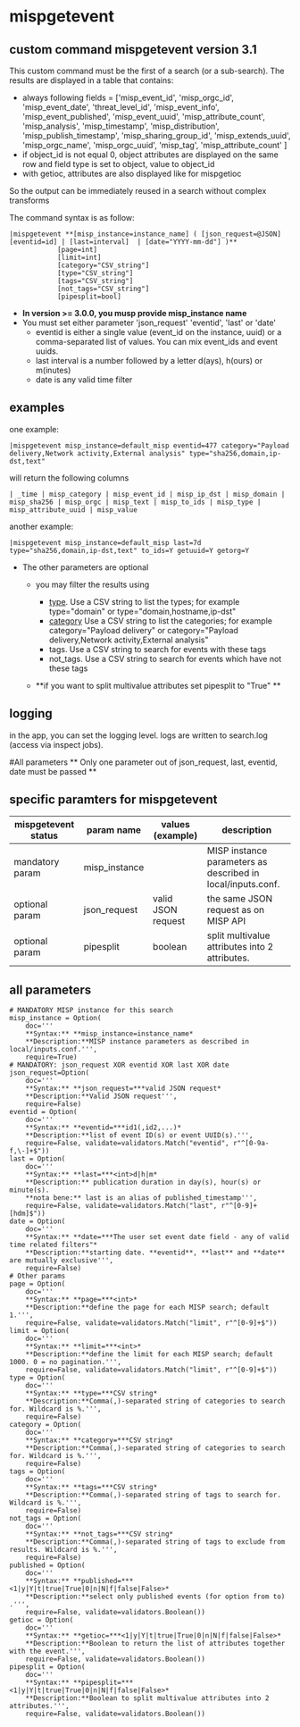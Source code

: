 # mispgetevent
## custom command mispgetevent version 3.1
This custom command must be the first of a search (or a sub-search). The results are displayed in a table that contains:

- always following fields = ['misp_event_id', 'misp_orgc_id', 'misp_event_date', 'threat_level_id', 'misp_event_info', 'misp_event_published', 'misp_event_uuid', 'misp_attribute_count', 'misp_analysis', 'misp_timestamp', 'misp_distribution', 'misp_publish_timestamp', 'misp_sharing_group_id', 'misp_extends_uuid', 'misp_orgc_name', 'misp_orgc_uuid', 'misp_tag', 'misp_attribute_count' ]
- if object_id is not equal 0, object attributes are displayed on the same row and field type is set to object, value to object_id
- with getioc, attributes are also displayed like for mispgetioc

So the output can be immediately reused in a search without complex transforms

The command syntax is as follow:

    |mispgetevent **[misp_instance=instance_name] ( [json_request=@JSON] [eventid=id] | [last=interval]  | [date="YYYY-mm-dd"] )**
                [page=int]
                [limit=int]
                [category="CSV_string"]
                [type="CSV_string"]
                [tags="CSV_string"]
                [not_tags="CSV_string"]
                [pipesplit=bool]
- **In version >= 3.0.0, you musp provide misp_instance name**
- You must set either parameter 'json_request' 'eventid', 'last' or 'date'
    + eventid is either a single value (event_id on the instance, uuid) or a comma-separated list of values. You can mix event_ids and event uuids.
    + last interval is a number followed by a letter d(ays), h(ours) or m(inutes)
    + date is any valid time filter

## examples
one example:

    |mispgetevent misp_instance=default_misp eventid=477 category="Payload delivery,Network activity,External analysis" type="sha256,domain,ip-dst,text"

will return the following columns

    | _time | misp_category | misp_event_id | misp_ip_dst | misp_domain | misp_sha256 | misp_orgc | misp_text | misp_to_ids | misp_type | misp_attribute_uuid | misp_value

another example:

    |mispgetevent misp_instance=default_misp last=7d type="sha256,domain,ip-dst,text" to_ids=Y getuuid=Y getorg=Y

- The other parameters are optional
    + you may filter the results using
        - [type](https://www.circl.lu/doc/misp/categories-and-types/#types). Use a CSV string to list the types; for example type="domain" or type="domain,hostname,ip-dst"
        - [category](https://www.circl.lu/doc/misp/categories-and-types/#categories) Use a CSV string to list the categories; for example category="Payload delivery" or category="Payload delivery,Network activity,External analysis"
        - tags. Use a CSV string to search for events with these tags
        - not_tags. Use a CSV string to search for events which have not these tags

    + **if you want to split multivalue attributes set pipesplit to "True" **


## logging
in the app, you can set the logging level. logs are written to search.log (access via inspect jobs).

#All parameters
** Only one parameter out of json_request, last, eventid, date must be passed **
## specific paramters for mispgetevent
| mispgetevent status | param name | values (example) | description |
| --- | --- | --- | --- |
| mandatory param | misp_instance | | MISP instance parameters as described in local/inputs.conf. |
| optional param | json_request | valid JSON request | the same JSON request as on MISP API |
| optional param | pipesplit | boolean | split multivalue attributes into 2 attributes. |

## all parameters
    # MANDATORY MISP instance for this search
    misp_instance = Option(
        doc='''
        **Syntax:** **misp_instance=instance_name*
        **Description:**MISP instance parameters as described in local/inputs.conf.''',
        require=True)
    # MANDATORY: json_request XOR eventid XOR last XOR date
    json_request=Option(
        doc='''
        **Syntax:** **json_request=***valid JSON request*
        **Description:**Valid JSON request''',
        require=False)    
    eventid = Option(
        doc='''
        **Syntax:** **eventid=***id1(,id2,...)*
        **Description:**list of event ID(s) or event UUID(s).''',
        require=False, validate=validators.Match("eventid", r"^[0-9a-f,\-]+$"))
    last = Option(
        doc='''
        **Syntax:** **last=***<int>d|h|m*
        **Description:** publication duration in day(s), hour(s) or minute(s).
        **nota bene:** last is an alias of published_timestamp''',
        require=False, validate=validators.Match("last", r"^[0-9]+[hdm]$"))
    date = Option(
        doc='''
        **Syntax:** **date=***The user set event date field - any of valid time related filters"*
        **Description:**starting date. **eventid**, **last** and **date** are mutually exclusive''',
        require=False)
    # Other params
    page = Option(
        doc='''
        **Syntax:** **page=***<int>*
        **Description:**define the page for each MISP search; default 1.''',
        require=False, validate=validators.Match("limit", r"^[0-9]+$"))
    limit = Option(
        doc='''
        **Syntax:** **limit=***<int>*
        **Description:**define the limit for each MISP search; default 1000. 0 = no pagination.''',
        require=False, validate=validators.Match("limit", r"^[0-9]+$"))
    type = Option(
        doc='''
        **Syntax:** **type=***CSV string*
        **Description:**Comma(,)-separated string of categories to search for. Wildcard is %.''',
        require=False)
    category = Option(
        doc='''
        **Syntax:** **category=***CSV string*
        **Description:**Comma(,)-separated string of categories to search for. Wildcard is %.''',
        require=False)
    tags = Option(
        doc='''
        **Syntax:** **tags=***CSV string*
        **Description:**Comma(,)-separated string of tags to search for. Wildcard is %.''',
        require=False)
    not_tags = Option(
        doc='''
        **Syntax:** **not_tags=***CSV string*
        **Description:**Comma(,)-separated string of tags to exclude from results. Wildcard is %.''',
        require=False)
    published = Option(
        doc='''
        **Syntax:** **published=***<1|y|Y|t|true|True|0|n|N|f|false|False>*
        **Description:**select only published events (for option from to) .''',
        require=False, validate=validators.Boolean())
    getioc = Option(
        doc='''
        **Syntax:** **getioc=***<1|y|Y|t|true|True|0|n|N|f|false|False>*
        **Description:**Boolean to return the list of attributes together with the event.''',
        require=False, validate=validators.Boolean())
    pipesplit = Option(
        doc='''
        **Syntax:** **pipesplit=***<1|y|Y|t|true|True|0|n|N|f|false|False>*
        **Description:**Boolean to split multivalue attributes into 2 attributes.''',
        require=False, validate=validators.Boolean())